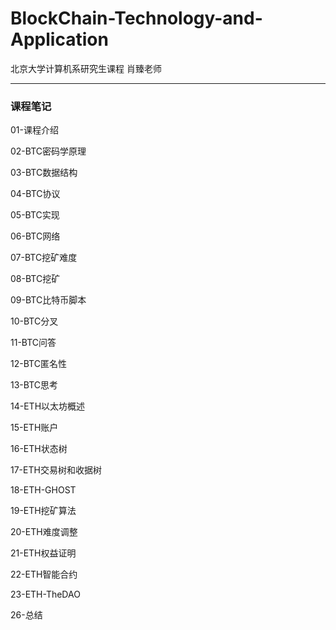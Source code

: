 # BlockChain-Technology-and-Application
北京大学计算机系研究生课程 肖臻老师

---

### 课程笔记

01-课程介绍

02-BTC密码学原理

03-BTC数据结构

04-BTC协议

05-BTC实现

06-BTC网络

07-BTC挖矿难度

08-BTC挖矿

09-BTC比特币脚本

10-BTC分叉

11-BTC问答

12-BTC匿名性

13-BTC思考

14-ETH以太坊概述

15-ETH账户

16-ETH状态树

17-ETH交易树和收据树

18-ETH-GHOST

19-ETH挖矿算法

20-ETH难度调整

21-ETH权益证明

22-ETH智能合约

23-ETH-TheDAO

26-总结